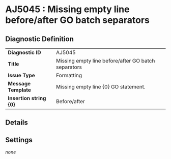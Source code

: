 # AJ5045 : Missing empty line before/after GO batch separators

## Diagnostic Definition

<table>
  <tr>
    <td class="header"><b>Diagnostic ID</b></td>
    <td>AJ5045</td>
  </tr>
  <tr>
    <td class="header"><b>Title</b></td>
    <td>Missing empty line before/after GO batch separators</td>
  </tr>
  <tr>
    <td class="header"><b>Issue Type</b></td>
    <td>Formatting</td>
  </tr>
  <tr>
    <td class="header"><b>Message Template</b></td>
    <td>Missing empty line {0} GO statement.</td>
  </tr>
    <tr>
    <td class="header"><b>Insertion string {0}</b></td>
    <td>Before/after</td>
  </tr>

</table>

## Details



## Settings

*none*

